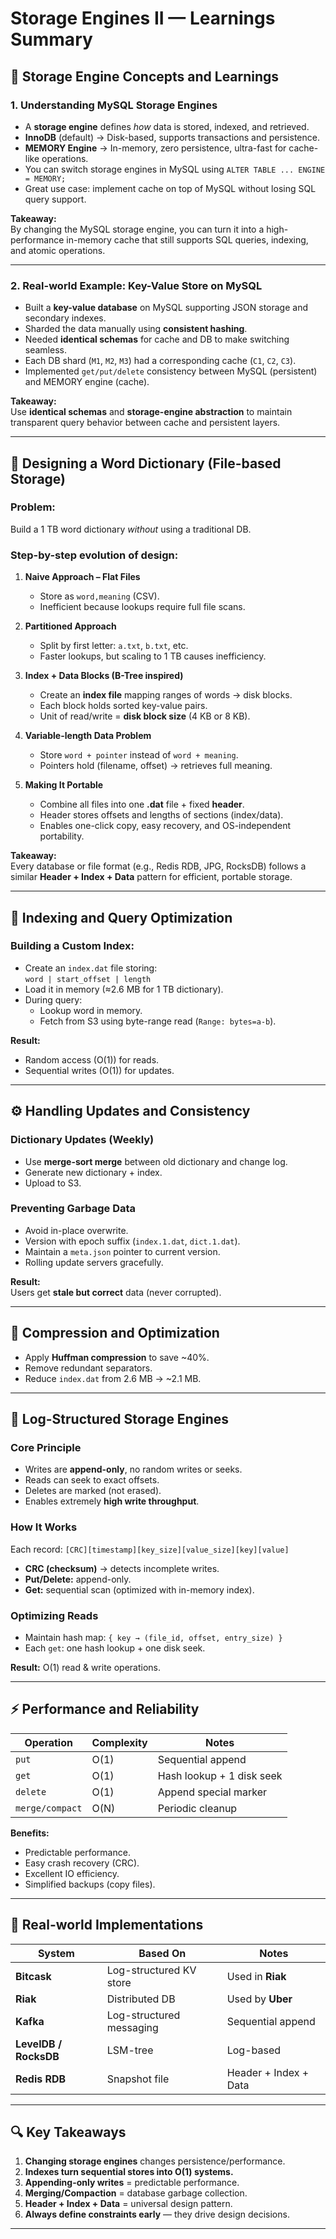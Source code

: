 # Storage Engines II — Learnings Summary

## 🧠 Storage Engine Concepts and Learnings

### 1. Understanding MySQL Storage Engines
- A **storage engine** defines *how* data is stored, indexed, and retrieved.
- **InnoDB** (default) → Disk-based, supports transactions and persistence.  
- **MEMORY Engine** → In-memory, zero persistence, ultra-fast for cache-like operations.
- You can switch storage engines in MySQL using `ALTER TABLE ... ENGINE = MEMORY;`
- Great use case: implement cache on top of MySQL without losing SQL query support.

**Takeaway:**  
By changing the MySQL storage engine, you can turn it into a high-performance in-memory cache that still supports SQL queries, indexing, and atomic operations.

---

### 2. Real-world Example: Key-Value Store on MySQL
- Built a **key-value database** on MySQL supporting JSON storage and secondary indexes.
- Sharded the data manually using **consistent hashing**.
- Needed **identical schemas** for cache and DB to make switching seamless.
- Each DB shard (`M1`, `M2`, `M3`) had a corresponding cache (`C1`, `C2`, `C3`).
- Implemented `get/put/delete` consistency between MySQL (persistent) and MEMORY engine (cache).

**Takeaway:**  
Use **identical schemas** and **storage-engine abstraction** to maintain transparent query behavior between cache and persistent layers.

---

## 📘 Designing a Word Dictionary (File-based Storage)

### Problem:
Build a 1 TB word dictionary *without* using a traditional DB.

### Step-by-step evolution of design:
1. **Naive Approach – Flat Files**
   - Store as `word,meaning` (CSV).
   - Inefficient because lookups require full file scans.

2. **Partitioned Approach**
   - Split by first letter: `a.txt`, `b.txt`, etc.
   - Faster lookups, but scaling to 1 TB causes inefficiency.

3. **Index + Data Blocks (B-Tree inspired)**
   - Create an **index file** mapping ranges of words → disk blocks.
   - Each block holds sorted key-value pairs.
   - Unit of read/write = **disk block size** (4 KB or 8 KB).

4. **Variable-length Data Problem**
   - Store `word + pointer` instead of `word + meaning`.
   - Pointers hold (filename, offset) → retrieves full meaning.

5. **Making It Portable**
   - Combine all files into one **.dat** file + fixed **header**.
   - Header stores offsets and lengths of sections (index/data).
   - Enables one-click copy, easy recovery, and OS-independent portability.

**Takeaway:**  
Every database or file format (e.g., Redis RDB, JPG, RocksDB) follows a similar **Header + Index + Data** pattern for efficient, portable storage.

---

## 💾 Indexing and Query Optimization

### Building a Custom Index:
- Create an `index.dat` file storing:  
  `word | start_offset | length`
- Load it in memory (≈2.6 MB for 1 TB dictionary).
- During query:
  - Lookup word in memory.
  - Fetch from S3 using byte-range read (`Range: bytes=a-b`).

**Result:**  
- Random access (O(1)) for reads.  
- Sequential writes (O(1)) for updates.

---

## ⚙️ Handling Updates and Consistency

### Dictionary Updates (Weekly)
- Use **merge-sort merge** between old dictionary and change log.
- Generate new dictionary + index.
- Upload to S3.

### Preventing Garbage Data
- Avoid in-place overwrite.
- Version with epoch suffix (`index.1.dat`, `dict.1.dat`).
- Maintain a `meta.json` pointer to current version.
- Rolling update servers gracefully.

**Result:**  
Users get **stale but correct** data (never corrupted).

---

## 🔢 Compression and Optimization
- Apply **Huffman compression** to save ~40%.
- Remove redundant separators.
- Reduce `index.dat` from 2.6 MB → ~2.1 MB.

---

## 🧩 Log-Structured Storage Engines

### Core Principle
- Writes are **append-only**, no random writes or seeks.
- Reads can seek to exact offsets.
- Deletes are marked (not erased).
- Enables extremely **high write throughput**.

### How It Works
Each record: `[CRC][timestamp][key_size][value_size][key][value]`

- **CRC (checksum)** → detects incomplete writes.
- **Put/Delete:** append-only.
- **Get:** sequential scan (optimized with in-memory index).

### Optimizing Reads
- Maintain hash map: `{ key → (file_id, offset, entry_size) }`
- Each `get`: one hash lookup + one disk seek.

**Result:** O(1) read & write operations.

---

## ⚡ Performance and Reliability

| Operation | Complexity | Notes |
|------------|-------------|-------|
| `put` | O(1) | Sequential append |
| `get` | O(1) | Hash lookup + 1 disk seek |
| `delete` | O(1) | Append special marker |
| `merge/compact` | O(N) | Periodic cleanup |

**Benefits:**
- Predictable performance.  
- Easy crash recovery (CRC).  
- Excellent IO efficiency.  
- Simplified backups (copy files).

---

## 🧱 Real-world Implementations

| System | Based On | Notes |
|--------|-----------|-------|
| **Bitcask** | Log-structured KV store | Used in **Riak** |
| **Riak** | Distributed DB | Used by **Uber** |
| **Kafka** | Log-structured messaging | Sequential append |
| **LevelDB / RocksDB** | LSM-tree | Log-based |
| **Redis RDB** | Snapshot file | Header + Index + Data |

---

## 🔍 Key Takeaways
1. **Changing storage engines** changes persistence/performance.  
2. **Indexes turn sequential stores into O(1) systems.**  
3. **Appending-only writes** = predictable performance.  
4. **Merging/Compaction** = database garbage collection.  
5. **Header + Index + Data** = universal design pattern.  
6. **Always define constraints early** — they drive design decisions.

---
